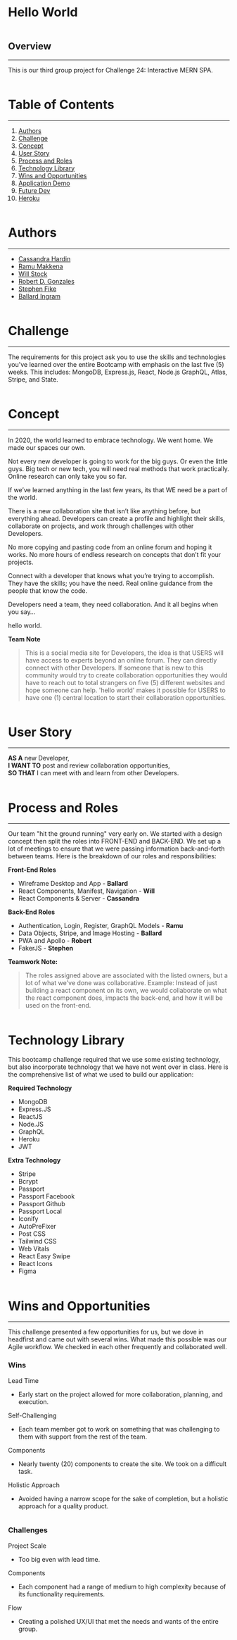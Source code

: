 # Hello World
<pre>
</pre>
## Overview
---
This is our third group project for Challenge 24: Interactive MERN SPA.
<pre>
</pre>
#
# Table of Contents
---
1. [Authors](#Authors)
2. [Challenge](#Challenge)
3. [Concept](#Concept)
4. [User Story](#User-Story)
5. [Process and Roles](#Process-and-Roles)
6. [Technology Library](#Technology-Library)
7. [Wins and Opportunities](#Wins-and-Opportunities)
8. [Application Demo](#Application-Demo)
9. [Future Dev](#Future-Dev)
10. [Heroku](#Heroku)
<pre>
</pre>  
# <a name="Authors"> Authors </a>
---
- [Cassandra Hardin](https://github.com/cassdoes)
- [Ramu Makkena](https://github.com/ramumakkena)
- [Will Stock](https://github.com/Wist118)
- [Robert D. Gonzales](https://github.com/SabotageCat)
- [Stephen Fike](https://github.com/StephenFike)
- [Ballard Ingram](https://github.com/ballardingram)
<pre>
</pre>
# <a name="Challenge"> Challenge </a>
---  
The requirements for this project ask you to use the skills and technologies you've learned over the entire Bootcamp with emphasis on the last five (5) weeks. This includes: MongoDB, Express.js, React, Node.js GraphQL, Atlas, Stripe, and State.
<pre>
</pre>
# <a name="Concept"> Concept </a>
---
In 2020, the world learned to embrace technology. We went home. We made our spaces our own.

Not every new developer is going to work for the big guys. Or even the little guys. Big tech or new tech, you will need real methods that work practically. Online research can only take you so far.

If we’ve learned anything in the last few years, its that WE need be a part of the world.

There is a new collaboration site that isn’t like anything before, but everything ahead. Developers can create a profile and highlight their skills, collaborate on projects, and work through challenges with other Developers.

No more copying and pasting code from an online forum and hoping it works. No more hours of endless research on concepts that don’t fit your projects.

Connect with a developer that knows what you’re trying to accomplish. They have the skills; you have the need. Real online guidance from the people that know the code.

Developers need a team, they need collaboration. And it all begins when you say…

hello world.

**Team Note**
>This is a social media site for Developers, the idea is that USERS will have access to experts beyond an online forum. They can directly connect with other Developers. If someone that is new to this community would try to create collaboration opportunities they would have to reach out to total strangers on five (5) different websites and hope someone can help. 'hello world' makes it possible for USERS to have one (1) central location to start their collaboration opportunities.
<pre>
</pre>
# <a name="User-Story"> User Story </a>
---
**AS A** new Developer,<br>
**I WANT TO** post and review collaboration opportunities,<br>
**SO THAT** I can meet with and learn from other Developers.
<pre>
</pre>
# <a name="Process-and-Roles"> Process and Roles </a>
---
Our team "hit the ground running" very early on. We started with a design concept then split the roles into FRONT-END and BACK-END. We set up a lot of meetings to ensure that we were passing information back-and-forth between teams. Here is the breakdown of our roles and responsibilities:

**Front-End Roles**
- Wireframe Desktop and App - **Ballard**
- React Components, Manifest, Navigation - **Will**
- React Components & Server - **Cassandra**

**Back-End Roles**
- Authentication, Login, Register, GraphQL Models - **Ramu**
- Data Objects, Stripe, and Image Hosting - **Ballard**
- PWA and Apollo - **Robert**
- FakerJS - **Stephen**

**Teamwork Note:**
>The roles assigned above are associated with the listed owners, but a lot of what we've done was collaborative. Example: Instead of just building a react component on its own, we would collaborate on what the react component does, impacts the back-end, and how it will be used on the front-end.
<pre>
</pre>
# <a name="Technology-Library"> Technology Library </a>
This bootcamp challenge required that we use some existing technology, but also incorporate technology that we have not went over in class. Here is the comprehensive list of what we used to build our application:

**Required Technology**
- MongoDB
- Express.JS
- ReactJS
- Node.JS
- GraphQL
- Heroku
- JWT

**Extra Technology**
- Stripe
- Bcrypt
- Passport
- Passport Facebook
- Passport Github
- Passport Local
- Iconify
- AutoPreFixer
- Post CSS
- Tailwind CSS
- Web Vitals
- React Easy Swipe
- React Icons
- Figma
<pre>
</pre>
# <a name="Wins-and-Opportunities"> Wins and Opportunities </a>
---
This challenge presented a few opportunities for us, but we dove in headfirst and came out with several wins. What made this possible was our Agile workflow. We checked in each other frequently and collaborated well.

### **Wins**
Lead Time
- Early start on the project allowed for more collaboration, planning, and execution.

Self-Challenging
- Each team member got to work on something that was challenging to them with support from the rest of the team.

Components
- Nearly twenty (20) components to create the site. We took on a difficult task.

Holistic Approach
- Avoided having a narrow scope for the sake of completion, but a holistic approach for a quality product.
<pre>
</pre>
### **Challenges**
Project Scale
- Too big even with lead time.

Components
- Each component had a range of medium to high complexity because of its functionality requirements.

Flow
- Creating a polished UX/UI that met the needs and wants of the entire group.





